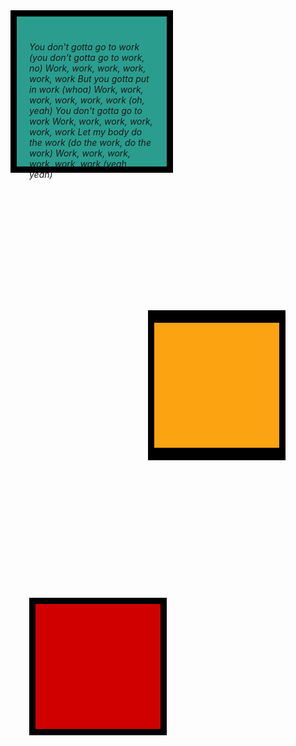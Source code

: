 <!DOCTYPE html>
<html lang="en">
<head>
 <meta charset="UTF-8">
 <meta name="viewport" content="width=<device-width>, initial-scale=1.0">
 <style>
   .first{
   background-color: #2a9d8f;
   width: 200px;
   height: 200px;
   border: solid black;
   border-width: 10px;
   margin: 0px;
   padding: 20px;  
}
   .second{
   background-color: #fca311;
   width: 200px;
   height: 200px;
   border: solid black;
   border-width: 20px 10px 20px 10px;
   margin: 220px;
   padding: 0px;
}
   .third{
   background-color: #d00000;
   width: 200px;
   height: 200px;
   border: 10px solid black;
   border-width: 10px;
   margin: 30px;
   padding: 0px;
}
 </style>
</head>
<body>
  <div class="first">
    <p><h6>You don't gotta go to work (you don't gotta go to work, no)
Work, work, work, work, work, work
But you gotta put in work (whoa)
Work, work, work, work, work, work (oh, yeah)
You don't gotta go to work
Work, work, work, work, work, work
Let my body do the work (do the work, do the work)
Work, work, work, work, work, work (yeah, yeah)</h6></p>
  </div>
  <div class="second">
  </div>
  <div class="third">   
  </div>
</body>
</html>

